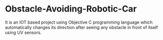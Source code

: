 # Obstacle-Avoiding-Robotic-Car
It is an IOT based project using  Objective C programming language which automatically changes its  direction after seeing any obstacle in front of itself using UV sensors.

